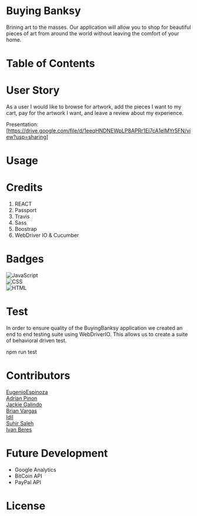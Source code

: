 # Buying Banksy 
Brining art to the masses. Our application will allow you to shop for beautiful pieces of art from around the world without leaving the comfort of your home. 


# Table of Contents 


# User Story 
As a user I would like to browse for artwork, add the pieces I want to my cart, pay for the artwork I want, and leave a review about my experience. 

Presentation: [https://drive.google.com/file/d/1eeqHNDNEWpLP8APRr1Ei7cA1elMYr5FN/view?usp=sharing]

# Usage 

# Credits
1. REACT 
2. Passport 
3. Travis 
4. Sass 
5. Boostrap 
6. WebDriver IO & Cucumber 

# Badges 
![JavaScript](https://img.shields.io/badge/JavaScript-62.5%25-yellow)<br/>
![CSS](https://img.shields.io/badge/CSS-21.7%25-purple) <br/>
![HTML](https://img.shields.io/badge/HTML-15.8%25-red) <br/>

# Test
In order to ensure quality of the BuyingBanksy application we created an end to end testing suite using WebDriverIO. This allows us to create a suite of behavioral driven test. 

npm run test 

# Contributors 
[EugenioEspinoza](https://github.com/egitweb) <br/>
[Adrian Pinon](https://github.com/adrianpinon) <br/>
[Jackie Galindo](https://github.com/buildgal) <br/>
[Brian Vargas](https://github.com/bvargas17) <br/>
[Idil](https://github.com/shaie001) <br/>
[Suhir Saleh](https://github.com/suhirsaleh) <br/>
[Ivan Beres](https://github.com/BeresIvan) <br/>

# Future Development 
* Google Analytics 
* BitCoin API 
* PayPal API

# License
